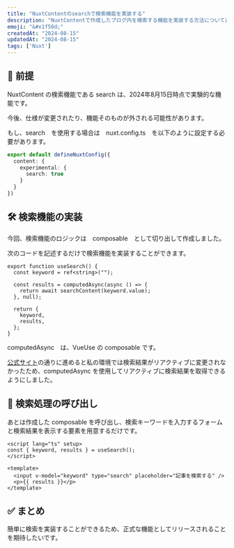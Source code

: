 ```yaml
---
title: "NuxtContentのsearchで検索機能を実装する"
description: "NuxtContentで作成したブログ内を検索する機能を実装する方法についてまとめる。"
emoji: "&#x1f50d;"
createdAt: "2024-08-15"
updatedAt: "2024-08-15"
tags: ['Nuxt']
---
```


## &#129514; 前提

NuxtContent の検索機能である search は、2024年8月15日時点で実験的な機能です。

今後、仕様が変更されたり、機能そのものが外される可能性があります。

もし、search　を使用する場合は　nuxt.config.ts　を以下のように設定する必要があります。

```typescript
export default defineNuxtConfig({
  content: {
    experimental: {
      search: true
    }
  }
})
```

## &#128736; 検索機能の実装

今回、検索機能のロジックは　composable　として切り出して作成しました。

次のコードを記述するだけで検索機能を実装することができます。

```vue
export function useSearch() {
  const keyword = ref<string>("");

  const results = computedAsync(async () => {
    return await searchContent(keyword.value);
  }, null);

  return {
    keyword,
    results,
  };
}
```

computedAsync　は、VueUse の composable です。

[公式サイト](https://content.nuxt.com/usage/search#search)の通りに進めると私の環境では検索結果がリアクティブに変更されなかったため、computedAsync を使用してリアクティブに検索結果を取得できるようにしました。

## &#128154; 検索処理の呼び出し

あとは作成した composable を呼び出し、検索キーワードを入力するフォームと検索結果を表示する要素を用意するだけです。

```vue
<script lang="ts" setup>
const { keyword, results } = useSearch();
</script>

<template>
  <input v-model="keyword" type="search" placeholder="記事を検索する" />
  <p>{{ results }}</p>
</template>
```

## &#x2705; まとめ

簡単に検索を実装することができるため、正式な機能としてリリースされることを期待したいです。
